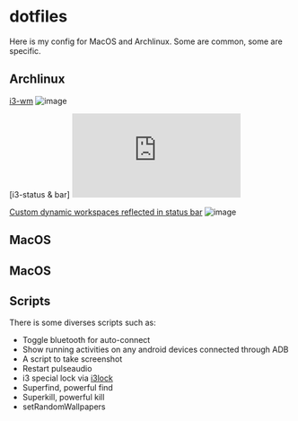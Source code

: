 # dotfiles

Here is my config for MacOS and Archlinux. Some are common, some are specific.

## Archlinux

[i3-wm](https://i3wm.org/)
![image](https://github.com/user-attachments/assets/9ad1dd5b-405b-4fdf-944f-b68078d6d566)

[i3-status & bar]
![image](https://i3wm.org/docs/i3status.html)

[Custom dynamic workspaces reflected in status bar](https://github.com/alexandre-thauvin/i3-workspace-names-daemon)
![image](https://github.com/user-attachments/assets/a1d2d85a-3bdb-4eaf-9d80-28986a91a3a3)


## MacOS


## MacOS

## Scripts

There is some diverses scripts such as:
- Toggle bluetooth for auto-connect
- Show running activities on any android devices connected through ADB
- A script to take screenshot
- Restart pulseaudio
- i3 special lock via [i3lock](https://i3wm.org/i3lock/)
- Superfind, powerful find
- Superkill, powerful kill
- setRandomWallpapers



